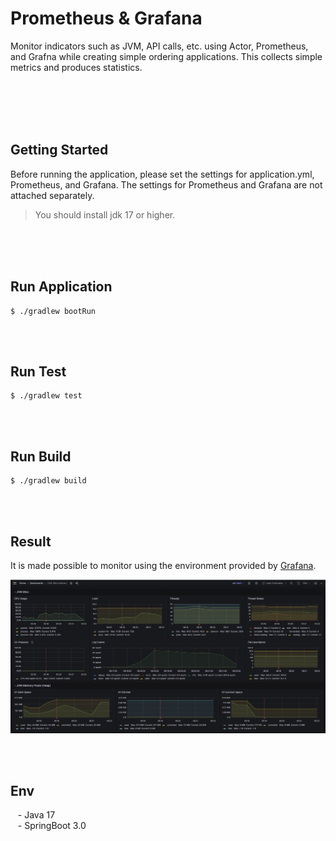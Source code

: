 # Prometheus & Grafana

Monitor indicators such as JVM, API calls, etc. using Actor, Prometheus, and Grafna while creating simple ordering applications. This collects simple metrics and produces statistics.



<br/><br/><br/><br/>

## Getting Started

Before running the application, please set the settings for application.yml, Prometheus, and Grafana. The settings for Prometheus and Grafana are not attached separately.


> You should install jdk 17 or higher. <br/>

<br/><br/><br/>

## Run Application

````text
$ ./gradlew bootRun
````

<br/><br/>

## Run Test

````text
$ ./gradlew test
````

<br/><br/>

## Run Build

````text
$ ./gradlew build
````

<br/><br/>

## Result

It is made possible to monitor using the environment provided by [Grafana](https://grafana.com/grafana/dashboards/).

![image](resources/images/result.png)

<br/><br/>

## Env

&nbsp;&nbsp; - Java 17  <br/>
&nbsp;&nbsp; - SpringBoot 3.0 <br/>

<br/>

